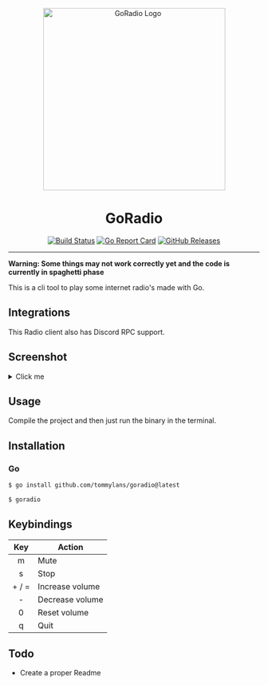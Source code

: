 <p align="center">
  <img src="https://link.storjshare.io/s/jw72n4eodygmsee5qaavopbdbvkq/devv/github/GoRadio/logo.png?wrap=0" height="365px" alt="GoRadio Logo"/>
</p>
<h1 align="center">GoRadio</h1>
<p align="center">
 <a href="https://github.com/tommylans/GoRadio/actions/workflows/ci.yml?query=branch%3Amaster"><img src="https://github.com/tommylans/GoRadio/actions/workflows/go.yml/badge.svg" alt="Build Status"></a>
 <a href="https://goreportcard.com/report/github.com/tommylans/GoRadio"><img src="https://goreportcard.com/badge/github.com/tommylans/GoRadio" alt="Go Report Card"></a>
 <a href="https://github.com/tommylans/GoRadio/releases"><img src="https://img.shields.io/github/v/release/tommylans/GoRadio?display_name=tag&sort=semver" alt="GitHub Releases"></a>
</p>

---
**Warning: Some things may not work correctly yet and the code is currently in spaghetti phase**

This is a cli tool to play some internet radio's made with Go.

## Integrations
This Radio client also has Discord RPC support.

## Screenshot

<details>
  <summary>Click me</summary>
  
  <img src="https://link.storjshare.io/s/jwfffvjuj2ofruocy2iv5nywxwja/devv/github/GoRadio/Tui-Screenshot.png?wrap=0" alt="Screenshot of the terminal with the tui open" />
</details>

## Usage

Compile the project and then just run the binary in the terminal.

## Installation
### Go
```bash
$ go install github.com/tommylans/goradio@latest

$ goradio
```

## Keybindings

| **Key**                | **Action**      |
|------------------------|-----------------|
| <center>m</center>     | Mute            |
| <center>s</center>     | Stop            |
| <center>+ / =</center> | Increase volume |
| <center>-</center>     | Decrease volume |
| <center>0</center>     | Reset volume    |
| <center>q</center>     | Quit            |

## Todo

* Create a proper Readme
